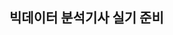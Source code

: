 ## 빅데이터 분석기사 실기 준비 ##
<!-- 01_Data : 작업 유형 1번 기본
02_Modeling : 작업 유형 2번 기본
03_Data_preprocessing : 작업 유형 1번 예제
04_Fitting_Model : 작업 유형 2번 예제
 -->
